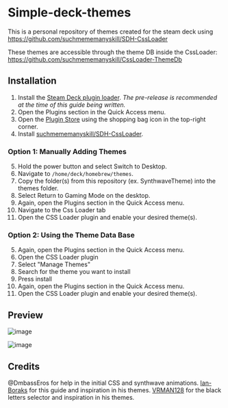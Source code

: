 

# Simple-deck-themes

This is a personal repository of themes created for the steam deck using https://github.com/suchmememanyskill/SDH-CssLoader

These themes are accessible through the theme DB inside the CssLoader: https://github.com/suchmememanyskill/CssLoader-ThemeDb

## Installation

1. Install the [Steam Deck plugin loader](https://github.com/SteamDeckHomebrew/decky-loader). _The pre-release is recommended at the time of this guide being written._
2. Open the Plugins section in the Quick Access menu.
3. Open the [Plugin Store](https://beta.deckbrew.xyz/) using the shopping bag icon in the top-right corner.
4. Install [suchmememanyskill/SDH-CssLoader](https://github.com/suchmememanyskill/SDH-CssLoader).

### Option 1: Manually Adding Themes
5. Hold the power button and select Switch to Desktop.
6. Navigate to `/home/deck/homebrew/themes`.
7. Copy the folder(s) from this repository (ex. SynthwaveTheme) into the themes folder.
8. Select Return to Gaming Mode on the desktop.
9. Again, open the Plugins section in the Quick Access menu.
10. Navigate to the Css Loader tab
11. Open the CSS Loader plugin and enable your desired theme(s).

### Option 2: Using the Theme Data Base
5. Again, open the Plugins section in the Quick Access menu.
10. Open the CSS Loader plugin
7. Select "Manage Themes"
8. Search for the theme you want to install
9.  Press install
5. Again, open the Plugins section in the Quick Access menu.
10. Open the CSS Loader plugin and enable your desired theme(s).

## Preview 
![image](https://user-images.githubusercontent.com/44301655/185991446-00c48760-830d-45af-9a5c-ba803d109aa1.png)

![image](https://user-images.githubusercontent.com/44301655/185991513-66de0b16-2319-4a11-9f8c-0db92d7c3e31.png)

## Credits
@DmbassEros for help in the initial CSS and synthwave animations. 
[Ian-Boraks](https://github.com/Ian-Boraks) for this guide and inspiration in his themes. 
[VRMAN128](https://github.com/vrman123) for the black letters selector and inspiration in his themes.

